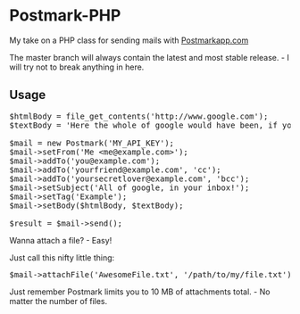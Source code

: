 Postmark-PHP
============

My take on a PHP class for sending mails with [Postmarkapp.com](http://www.postmarkapp.com)

The master branch will always contain the latest and most stable release. - I will try not to break anything in here.

Usage
-----
<pre>
$htmlBody = file_get_contents('http://www.google.com');
$textBody = 'Here the whole of google would have been, if you did HTML!';

$mail = new Postmark('MY_API_KEY');
$mail->setFrom('Me &lt;me@example.com&gt;');
$mail->addTo('you@example.com');
$mail->addTo('yourfriend@example.com', 'cc');
$mail->addTo('yoursecretlover@example.com', 'bcc');
$mail->setSubject('All of google, in your inbox!');
$mail->setTag('Example');
$mail->setBody($htmlBody, $textBody);

$result = $mail->send();
</pre>

Wanna attach a file? - Easy!

Just call this nifty little thing:

<pre>
$mail->attachFile('AwesomeFile.txt', '/path/to/my/file.txt');
</pre>

Just remember Postmark limits you to 10 MB of attachments total. - No matter the number of files.
